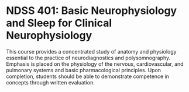 # NDSS 401: Basic Neurophysiology and Sleep for Clinical Neurophysiology

This course provides a concentrated study of anatomy and physiology essential to the practice of neurodiagnostics and polysomnography. Emphasis is placed on the physiology of the nervous, cardiovascular, and pulmonary systems and basic pharmacological principles. Upon completion, students should be able to demonstrate competence in concepts through written evaluation.
